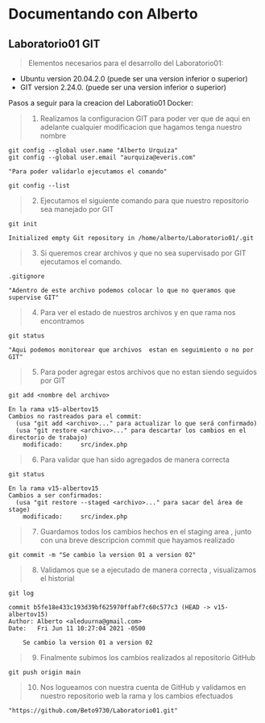 # Documentando con Alberto
## Laboratorio01 GIT

>Elementos necesarios para el desarrollo del Laboratorio01:

- Ubuntu version 20.04.2.0 (puede ser una version inferior o superior)
- GIT version 2.24.0. (puede ser una version inferior o superior)

Pasos a seguir para la creacion del Laboratio01 Docker:

>1. Realizamos la configuracion GIT para poder ver que de aqui en adelante cualquier modificacion que hagamos tenga nuestro nombre
`````
git config --global user.name "Alberto Urquiza"
git config --global user.email "aurquiza@everis.com"

"Para poder validarlo ejecutamos el comando"

git config --list

`````
>2. Ejecutamos el siguiente comando para que nuestro repositorio sea manejado por GIT
`````
git init 

Initialized empty Git repository in /home/alberto/Laboratorio01/.git

`````
>3. Si queremos crear archivos y que no sea supervisado por GIT ejecutamos el comando.
`````
.gitignore

"Adentro de este archivo podemos colocar lo que no queramos que supervise GIT"
`````
>4. Para ver el estado de nuestros archivos y en que rama nos encontramos
`````
git status 

"Aqui podemos monitorear que archivos  estan en seguimiento o no por GIT"

`````
>5. Para poder agregar estos archivos que no estan siendo seguidos por GIT
`````
git add <nombre del archivo>

En la rama v15-albertov15
Cambios no rastreados para el commit:
  (usa "git add <archivo>..." para actualizar lo que será confirmado)
  (usa "git restore <archivo>..." para descartar los cambios en el directorio de trabajo)
	modificado:     src/index.php

`````
>6. Para validar que han sido agregados de manera correcta
`````
git status

En la rama v15-albertov15
Cambios a ser confirmados:
  (usa "git restore --staged <archivo>..." para sacar del área de stage)
	modificado:     src/index.php

`````
>7. Guardamos todos los cambios hechos en el staging area , junto con una breve descripcion commit que hayamos realizado 
`````
git commit -m "Se cambio la version 01 a version 02"

`````
>8. Validamos que se a ejecutado de manera correcta , visualizamos el historial
`````
git log 

commit b5fe18e433c193d39bf625970ffabf7c60c577c3 (HEAD -> v15-albertov15)
Author: Alberto <aleduurna@gmail.com>
Date:   Fri Jun 11 10:27:04 2021 -0500

    Se cambio la version 01 a version 02

`````
>9. Finalmente subimos los cambios realizados al repositorio GitHub
`````
git push origin main 

`````
>10. Nos logueamos con nuestra cuenta de GitHub y validamos en nuestro repositorio web la rama y los cambios efectuados
`````
"https://github.com/Beto9730/Laboratorio01.git"

`````



